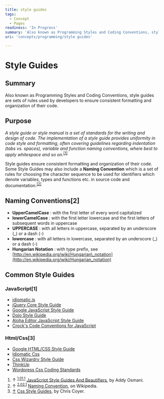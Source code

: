 ```yaml
---
title: style guides
tags:
  - Concept
  - Pages
readiness: 'In Progress'
summary: 'Also known as Programming Styles and Coding Conventions, style guides are sets of rules used by developers to ensure consistent formatting and organization of their code.'
uri: 'concepts/programming/style guides'

---
```

# Style Guides

## Summary

Also known as Programming Styles and Coding Conventions, style guides are sets of rules used by developers to ensure consistent formatting and organization of their code.

## Purpose

*A style guide or style manual is a set of standards for the writing and design of code. The implementation of a style guide provides uniformity in code style and formatting, often covering guidelines regarding indentation (tabs vs. spaces), variable and function naming conventions, where best to apply whitespace and so on.*<sup>[[1]](#cite_note-summary-1)</sup>

Style guides ensure consistent formatting and organization of their code. Some Style Guides may also include a **Naming Convention** which is a set of rules for choosing the character sequence to be used for identifiers which denote variables, types and functions etc. in source code and documentation.<sup>[[2]](#cite_note-naming-convention-2)</sup>

## Naming Conventions[2]

-   **UpperCamelCase** : with the first letter of every word capitalized
-   **lowerCamelCase** : with the first letter lowercase and the first letters of subsequent words in uppercase
-   **UPPERCASE** : with all letters in uppercase, separated by an underscore (\_) or a dash (-)
-   **lowercase** : with all letters in lowercase, separated by an underscore (\_) or a dash (-)
-   **Hungarian Notation** : with type prefix, see [http://en.wikipedia.org/wiki/Hungarian\_notation](http://en.wikipedia.org/wiki/Hungarian_notation)

## Common Style Guides

### JavaScript[1]

-   [idiomatic.js](https://github.com/rwldrn/idiomatic.js/)
-   [jQuery Core Style Guide](http://docs.jquery.com/JQuery_Core_Style_Guidelines)
-   [Google JavaScript Style Guide](http://google-styleguide.googlecode.com/svn/trunk/javascriptguide.xml)
-   [Dojo Style Guide](http://dojotoolkit.org/community/styleGuide)
-   [Aloha Editor JavaScript Style Guide](http://aloha-editor.org/guides/style_guide.html)
-   [Crock's Code Conventions for JavaScript](http://javascript.crockford.com/code.html)

### Html/Css[3]

-   [Google HTML/CSS Style Guide](http://google-styleguide.googlecode.com/svn/trunk/htmlcssguide.xml)
-   [Idiomatic Css](https://github.com/necolas/idiomatic-css)
-   [Css Wizardry Style Guide](http://csswizardry.com/2012/04/my-html-css-coding-style/)
-   [ThinkUp](https://github.com/ginatrapani/ThinkUp/wiki/Code-Style-Guide:-CSS)
-   [Wordpress Css Coding Standards](http://make.wordpress.org/core/handbook/coding-standards/css/)

1.  <span class="mw-cite-backlink">↑ <sup>[1.0](#cite_ref-summary_1-0)</sup><sup>[1.1](#cite_ref-summary_1-1)</sup></span> <span class="reference-text">[JavaScript Style Guides And Beautifiers](http://addyosmani.com/blog/javascript-style-guides-and-beautifiers/), by Addy Osmani.</span>
2.  <span class="mw-cite-backlink">↑ <sup>[2.0](#cite_ref-naming-convention_2-0)</sup><sup>[2.1](#cite_ref-naming-convention_2-1)</sup></span> <span class="reference-text">[Naming Convention](http://en.wikipedia.org/wiki/Naming_convention_(programming)), on Wikipedia.</span>
3.  <span class="mw-cite-backlink">[↑](#cite_ref-html-css-styles_3-0)</span> <span class="reference-text">[Css Style Guides](http://css-tricks.com/css-style-guides/), by Chris Coyer.</span>

